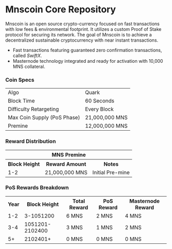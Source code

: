 Mnscoin Core Repository
=====================================

Mnscoin is an open source crypto-currency focused on fast transactions with low fees & environmental footprint.  It utilizes a custom Proof of Stake protocol for securing its network. The goal of Mnscoin is to achieve a decentralized sustainable cryptocurrency with near instant transactions.

- Fast transactions featuring guaranteed zero confirmation transactions, called _SwiftX_.
- Masternode technology integrated and ready for activation with 10,000 MNS collateral.

### Coin Specs
<table>
<tr><td>Algo</td><td>Quark</td></tr>
<tr><td>Block Time</td><td>60 Seconds</td></tr>
<tr><td>Difficulty Retargeting</td><td>Every Block</td></tr>
<tr><td>Max Coin Supply (PoS Phase)</td><td>21,000,000 MNS</td></tr>
<tr><td>Premine</td><td>12,000,000 MNS</td></tr>
</table>

### Reward Distribution

<table>
<th colspan=4>MNS Premine</th>
<tr><th>Block Height</th><th>Reward Amount</th><th>Notes</th></tr>
<tr><td>1-2</td><td>21,000,000 MNS</td><td>Initial Pre-mine</td></tr>
</table>

### PoS Rewards Breakdown

<table>
<th>Year</th><th>Block Height</th><th>Total Reward</th><th>PoS Reward</th><th>Masternode Reward</th>
<tr><td>1-2</td><td>3-1051200</td><td>6 MNS</td><td>2 MNS</td><td>4 MNS</td></tr>
<tr><td>3-4</td><td>1051201-2102400</td><td>3 MNS</td><td>1 MNS</td><td>2 MNS</td></tr>
<tr><td>5+</td><td>2102401+</td><td>0 MNS</td><td>0 MNS</td><td>0 MNS</td></tr>
</table>

